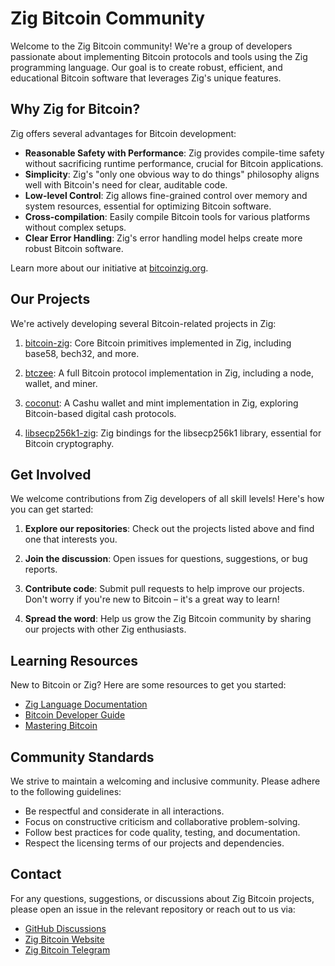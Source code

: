 # Zig Bitcoin Community

Welcome to the Zig Bitcoin community! We're a group of developers passionate about implementing Bitcoin protocols and tools using the Zig programming language. Our goal is to create robust, efficient, and educational Bitcoin software that leverages Zig's unique features.

## Why Zig for Bitcoin?

Zig offers several advantages for Bitcoin development:

- **Reasonable Safety with Performance**: Zig provides compile-time safety without sacrificing runtime performance, crucial for Bitcoin applications.
- **Simplicity**: Zig's "only one obvious way to do things" philosophy aligns well with Bitcoin's need for clear, auditable code.
- **Low-level Control**: Zig allows fine-grained control over memory and system resources, essential for optimizing Bitcoin software.
- **Cross-compilation**: Easily compile Bitcoin tools for various platforms without complex setups.
- **Clear Error Handling**: Zig's error handling model helps create more robust Bitcoin software.

Learn more about our initiative at [bitcoinzig.org](https://www.bitcoinzig.org/).

## Our Projects

We're actively developing several Bitcoin-related projects in Zig:

1. [bitcoin-zig](https://github.com/zig-bitcoin/bitcoin-zig): Core Bitcoin primitives implemented in Zig, including base58, bech32, and more.

2. [btczee](https://github.com/zig-bitcoin/btczee): A full Bitcoin protocol implementation in Zig, including a node, wallet, and miner.

3. [coconut](https://github.com/zig-bitcoin/coconut): A Cashu wallet and mint implementation in Zig, exploring Bitcoin-based digital cash protocols.

4. [libsecp256k1-zig](https://github.com/zig-bitcoin/libsecp256k1-zig): Zig bindings for the libsecp256k1 library, essential for Bitcoin cryptography.

## Get Involved

We welcome contributions from Zig developers of all skill levels! Here's how you can get started:

1. **Explore our repositories**: Check out the projects listed above and find one that interests you.

2. **Join the discussion**: Open issues for questions, suggestions, or bug reports.

3. **Contribute code**: Submit pull requests to help improve our projects. Don't worry if you're new to Bitcoin – it's a great way to learn!

4. **Spread the word**: Help us grow the Zig Bitcoin community by sharing our projects with other Zig enthusiasts.

## Learning Resources

New to Bitcoin or Zig? Here are some resources to get you started:

- [Zig Language Documentation](https://ziglang.org/documentation/master/)
- [Bitcoin Developer Guide](https://developer.bitcoin.org/guide/)
- [Mastering Bitcoin](https://github.com/bitcoinbook/bitcoinbook)

## Community Standards

We strive to maintain a welcoming and inclusive community. Please adhere to the following guidelines:

- Be respectful and considerate in all interactions.
- Focus on constructive criticism and collaborative problem-solving.
- Follow best practices for code quality, testing, and documentation.
- Respect the licensing terms of our projects and dependencies.

## Contact

For any questions, suggestions, or discussions about Zig Bitcoin projects, please open an issue in the relevant repository or reach out to us via:

- [GitHub Discussions](https://github.com/orgs/zig-bitcoin/discussions)
- [Zig Bitcoin Website](https://www.bitcoinzig.org/)
- [Zig Bitcoin Telegram](https://t.me/bitcoinzig)
